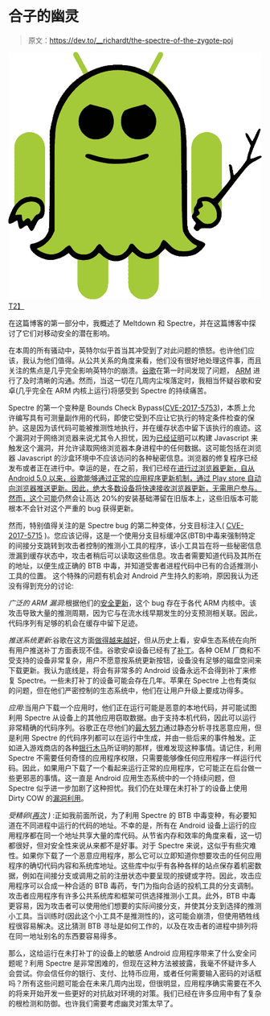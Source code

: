 # 合子的幽灵

> 原文：<https://dev.to/__richardt/the-spectre-of-the-zygote-poj>

[![Spectre on Android](img/21279a9ce5194f72f6a86d2dc73e59c4.png)T2】](https://res.cloudinary.com/practicaldev/image/fetch/s--rBC3d5yV--/c_limit%2Cf_auto%2Cfl_progressive%2Cq_auto%2Cw_880/https://approov.io/ext-images/spectre-android.png)

在这篇博客的第一部分中，我概述了 Meltdown 和 Spectre，并在这篇博客中探讨了它们对移动安全的潜在影响。

在本周的所有骚动中，英特尔似乎首当其冲受到了对此问题的愤怒。也许他们应该，我认为他们值得。从公共关系的角度来看，他们没有很好地处理这件事，而且关注的焦点是几乎完全影响英特尔的崩溃。[谷歌](https://googleprojectzero.blogspot.co.uk/2018/01/reading-privileged-memory-with-side.html)在第一时间发现了问题， [ARM](https://developer.arm.com/support/security-update) 进行了及时清晰的沟通。然而，当这一切在几周内尘埃落定时，我相当怀疑谷歌和安卓(几乎完全在 ARM 内核上运行)将感受到 Spectre 的持续痛苦。

Spectre 的第一个变种是 Bounds Check Bypass([CVE-2017-5753](http://www.cve.mitre.org/cgi-bin/cvename.cgi?name=2017-5753))，本质上允许编写具有可测量副作用的代码，即使它受到不应让它执行的特定条件检查的保护。这是因为该代码可能被推测性地执行，并在缓存状态中留下该执行的痕迹。这个漏洞对于网络浏览器来说尤其令人担忧，因为[已经证明](https://spectreattack.com/spectre.pdf)可以构建 Javascript 来触发这个漏洞，并允许读取网络浏览器本身进程中的任何数据。这可能包括在浏览器 Javascript 的沙盒环境中不应该访问的各种秘密信息。浏览器的修复程序已经发布或者正在进行中。幸运的是，在之前，我们已经在[进行过浏览器更新，自从 Android 5.0 以来，谷歌能够通过正常的应用程序更新机制，通过 Play store 自动向浏览器推送更新。因此，绝大多数设备将快速接收浏览器更新，无需用户参与。然而，这个](https://www.howtogeek.com/208853/warning-your-android-phone%E2%80%99s-web-browser-probably-isn%E2%80%99t-getting-security-updates/)[可能](https://developer.android.com/about/dashboards/index.html)仍然会让高达 20%的安装基础滞留在旧版本上，这些旧版本可能根本不会针对这个严重的 bug 获得更新。

然而，特别值得关注的是 Spectre bug 的第二种变体，分支目标注入( [CVE-2017-5715](http://www.cve.mitre.org/cgi-bin/cvename.cgi?name=2017-5715) )。您应该记得，这是一个使用分支目标缓冲区(BTB)中毒来强制特定的间接分支跳转到攻击者控制的推测小工具的程序，该小工具旨在将一些秘密信息泄漏到缓存状态中，攻击者稍后可以读取这些信息。攻击者需要知道代码及其所在的地址，以便生成正确的 BTB 中毒，并知道受害者进程代码中已有的合适推测小工具的位置。
这个特殊的问题有机会对 Android 产生持久的影响，原因我认为还没有得到充分的讨论:

*广泛的 ARM 漏洞*:根据他们的[安全更新](https://developer.arm.com/support/security-update)，这个 bug 存在于各代 ARM 内核中。该攻击导致大量的推测周期，因为它与在流水线早期发生的分支预测相关联。因此，代码序列有足够的机会在缓存中留下足迹。

*推送系统更新*:谷歌在这方面[做得越来越好](https://techcrunch.com/2017/03/22/security-updates-are-still-slow-for-android-users/)，但从历史上看，安卓生态系统在向所有用户推送补丁方面表现不佳。谷歌安卓设备已经有了[补丁](https://support.google.com/faqs/answer/7622138)。各种 OEM 厂商和不受支持的设备非常复杂，用户不愿意按系统更新按钮，设备没有足够的磁盘空间来下载更新。我认为底线是，将会有非常多的 Android 设备永远不会得到补丁来修复 Spectre。一些未打补丁的设备可能会存在几年。苹果在 Spectre 上也有类似的问题，但在他们严密控制的生态系统中，他们在让用户升级上要成功得多。

*应用*:当用户下载一个应用时，他们正在运行可能是恶意的本地代码，并可能试图利用 Spectre 从设备上的其他应用窃取数据。由于支持本机代码，因此可以运行非常精确的代码序列。谷歌正在尽他们的[最大努力](https://source.android.com/security/reports/Android_WhitePaper_Final_02092016.pdf)通过静态分析寻找恶意应用，但是利用 Spectre 的代码序列都可以在运行中生成，并由一些后来的事件触发。正如进入游戏商店的各种[银行木马](https://blog.avast.com/mobile-banking-trojan-sneaks-into-google-play-targeting-wells-fargo-chase-and-citibank-customers)所证明的那样，很难发现这种事情。请记住，利用 Spectre 不需要任何奇怪的应用程序权限，只需要能够像任何应用程序一样运行代码。因此，如果用户下载了一个看起来运行正常的应用程序，它可能正在后台做一些更邪恶的事情。这一直是 Android 应用生态系统中的一个持续问题，但 Spectre 似乎进一步加剧了这种担忧。我们仍在处理在未打补丁的设备上使用 Dirty COW 的[漏洞利用](https://nakedsecurity.sophos.com/2017/09/29/android-malware-zniu-exploits-dirtycow-vulnerability/)。

*受精卵([再次](https://serializethoughts.com/2016/05/25/security-implications-of-zygote-process-creation-model/) )* :正如我前面所说，为了利用 Spectre 的 BTB 中毒变种，有必要知道在不同进程中运行的代码的地址。不幸的是，所有在 Android 设备上运行的应用程序都在同一个地址共享大量的库代码。从节省内存和效率的角度来看，这一切都很好，但对安全性来说从来都不是好事。对于 Spectre 来说，这似乎有些灾难性。如果你下载了一个恶意应用程序，那么它可以立即知道你想要攻击的任何应用程序的确切代码内容和系统库地址。这些库中似乎有各种各样的站点保存着机密数据，例如在间接分支或调用之前的注册状态中要呈现的按键或字符。因此，攻击应用程序可以合成一种合适的 BTB 毒药，专门为指向合适的投机工具的分支调制。攻击者应用程序有许多公共系统库和框架可供选择推测小工具。此外，BTB 中毒更容易，因为攻击者可以使用他们想要的实际间接分支，并使其分支到选择的推测小工具。当训练时(因此这个小工具不是推测性的)，这可能会崩溃，但使用牺牲线程很容易解决。这比猜测 BTB 寻址是如何工作的，以及在攻击者的进程中排列将在同一地址别名的东西要容易得多。

那么，这给运行在未打补丁的设备上的敏感 Android 应用程序带来了什么安全问题呢？利用 Spectre 是非常困难的，但现在这种方法被披露，我毫不怀疑许多人会尝试。你会信任你的银行、支付、比特币应用，或者任何需要输入密码的对话框吗？所有这些问题可能会在未来几周内出现，但很明显，应用程序确实需要在不久的将来开始开发一些更好的对抗敌对环境的对策。我们已经在许多应用中有了复杂的根检测和防御。也许我们需要考虑幽灵对策太早了。